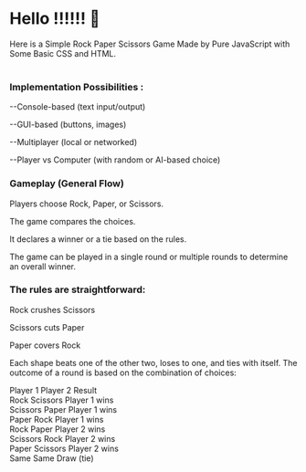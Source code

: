 # Hello !!!!!! 🙌
Here is a Simple Rock Paper Scissors Game Made by Pure JavaScript with Some Basic CSS and HTML.<br>
<br>
<h3>Implementation Possibilities :<br></h3>
--Console-based (text input/output)

--GUI-based (buttons, images)

--Multiplayer (local or networked)

--Player vs Computer (with random or AI-based choice)

<h3>Gameplay (General Flow) <br></h3>
Players choose Rock, Paper, or Scissors.

The game compares the choices.

It declares a winner or a tie based on the rules.

The game can be played in a single round or multiple rounds to determine an overall winner.

<h3>The rules are straightforward:</h3>

Rock crushes Scissors

Scissors cuts Paper

Paper covers Rock

Each shape beats one of the other two, loses to one, and ties with itself. The outcome of a round is based on the combination of choices:

Player 1    	Player 2	    Result<br>
Rock	        Scissors	    Player 1 wins<br>
Scissors     	Paper	        Player 1 wins<br>
Paper       	Rock	        Player 1 wins<br>
Rock	        Paper	        Player 2 wins<br>
Scissors    	Rock	        Player 2 wins<br>
Paper	        Scissors	    Player 2 wins<br>
Same	        Same	        Draw (tie)<br>

